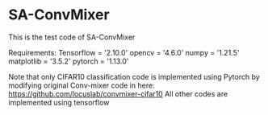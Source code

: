 # SA-ConvMixer

This is the test code of SA-ConvMixer

Requirements:
Tensorflow = '2.10.0'
opencv = '4.6.0'
numpy = '1.21.5'
matplotlib = '3.5.2'
pytorch = '1.13.0'

Note that only CIFAR10 classification code is implemented using Pytorch by modifying original Conv-mixer code in here:
https://github.com/locuslab/convmixer-cifar10
All other codes are implemented using tensorflow 
